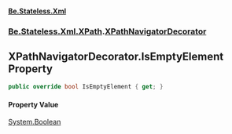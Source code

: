 #### [Be.Stateless.Xml](README.md 'README')
### [Be.Stateless.Xml.XPath](Be.Stateless.Xml.XPath.md 'Be.Stateless.Xml.XPath').[XPathNavigatorDecorator](XPathNavigatorDecorator.md 'Be.Stateless.Xml.XPath.XPathNavigatorDecorator')

## XPathNavigatorDecorator.IsEmptyElement Property

```csharp
public override bool IsEmptyElement { get; }
```

#### Property Value
[System.Boolean](https://docs.microsoft.com/en-us/dotnet/api/System.Boolean 'System.Boolean')